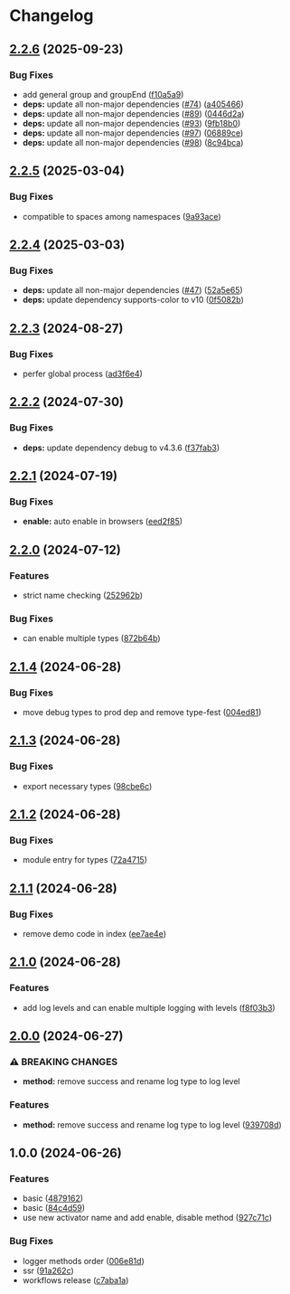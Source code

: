 # Changelog

## [2.2.6](https://github.com/GloryWong/logger/compare/v2.2.5...v2.2.6) (2025-09-23)


### Bug Fixes

* add general group and groupEnd ([f10a5a9](https://github.com/GloryWong/logger/commit/f10a5a9c7d3abfaf040e2d33471af15238ff6f10))
* **deps:** update all non-major dependencies ([#74](https://github.com/GloryWong/logger/issues/74)) ([a405466](https://github.com/GloryWong/logger/commit/a4054667aee63ff27c23cc6c58f48a49f733f0fe))
* **deps:** update all non-major dependencies ([#89](https://github.com/GloryWong/logger/issues/89)) ([0446d2a](https://github.com/GloryWong/logger/commit/0446d2a346bcb293b264725d521a8c7167046e6e))
* **deps:** update all non-major dependencies ([#93](https://github.com/GloryWong/logger/issues/93)) ([9fb18b0](https://github.com/GloryWong/logger/commit/9fb18b0f35677ff54ef273fb587246d6474ff63a))
* **deps:** update all non-major dependencies ([#97](https://github.com/GloryWong/logger/issues/97)) ([06889ce](https://github.com/GloryWong/logger/commit/06889cede387330e906fe5949f4edd2a6ed1adf4))
* **deps:** update all non-major dependencies ([#98](https://github.com/GloryWong/logger/issues/98)) ([8c94bca](https://github.com/GloryWong/logger/commit/8c94bca8a9822c92e96b4f3810869a9939778c8f))

## [2.2.5](https://github.com/GloryWong/logger/compare/v2.2.4...v2.2.5) (2025-03-04)


### Bug Fixes

* compatible to spaces among namespaces ([9a93ace](https://github.com/GloryWong/logger/commit/9a93ace9445f1750c934b5c02a307b204157ea93))

## [2.2.4](https://github.com/GloryWong/logger/compare/v2.2.3...v2.2.4) (2025-03-03)


### Bug Fixes

* **deps:** update all non-major dependencies ([#47](https://github.com/GloryWong/logger/issues/47)) ([52a5e65](https://github.com/GloryWong/logger/commit/52a5e65938904671c04f73bdf3fbb448c21b1f29))
* **deps:** update dependency supports-color to v10 ([0f5082b](https://github.com/GloryWong/logger/commit/0f5082bc9ddfb9d95d35751bd422dfd74540ee0a))

## [2.2.3](https://github.com/GloryWong/logger/compare/v2.2.2...v2.2.3) (2024-08-27)


### Bug Fixes

* perfer global process ([ad3f6e4](https://github.com/GloryWong/logger/commit/ad3f6e4818f6925a35824c3630ef8e3aaa39baaa))

## [2.2.2](https://github.com/GloryWong/logger/compare/v2.2.1...v2.2.2) (2024-07-30)


### Bug Fixes

* **deps:** update dependency debug to v4.3.6 ([f37fab3](https://github.com/GloryWong/logger/commit/f37fab386e89b82eb751d6fbb633fe4b3c5c2e35))

## [2.2.1](https://github.com/GloryWong/logger/compare/v2.2.0...v2.2.1) (2024-07-19)


### Bug Fixes

* **enable:** auto enable in browsers ([eed2f85](https://github.com/GloryWong/logger/commit/eed2f85dfa3864b9106010e3796c50c11496b84d))

## [2.2.0](https://github.com/GloryWong/logger/compare/v2.1.4...v2.2.0) (2024-07-12)


### Features

* strict name checking ([252962b](https://github.com/GloryWong/logger/commit/252962ba0acdb6e6fec0e610f978f6714d256ab1))


### Bug Fixes

* can enable multiple types ([872b64b](https://github.com/GloryWong/logger/commit/872b64b134cb4595ee44b3777faa64c54d3dfc1e))

## [2.1.4](https://github.com/GloryWong/logger/compare/v2.1.3...v2.1.4) (2024-06-28)


### Bug Fixes

* move debug types to prod dep and remove type-fest ([004ed81](https://github.com/GloryWong/logger/commit/004ed817d61236091bf2196b2571393f7ee8581c))

## [2.1.3](https://github.com/GloryWong/logger/compare/v2.1.2...v2.1.3) (2024-06-28)


### Bug Fixes

* export necessary types ([98cbe6c](https://github.com/GloryWong/logger/commit/98cbe6c8d87cb5d5ea45601e843f657435f6c8c0))

## [2.1.2](https://github.com/GloryWong/logger/compare/v2.1.1...v2.1.2) (2024-06-28)


### Bug Fixes

* module entry for types ([72a4715](https://github.com/GloryWong/logger/commit/72a4715505cbffd5ab3ef254e86308073b35f39f))

## [2.1.1](https://github.com/GloryWong/logger/compare/v2.1.0...v2.1.1) (2024-06-28)


### Bug Fixes

* remove demo code in index ([ee7ae4e](https://github.com/GloryWong/logger/commit/ee7ae4eb9ebceaf29d7dc807672d5614eabc5939))

## [2.1.0](https://github.com/GloryWong/logger/compare/v2.0.0...v2.1.0) (2024-06-28)


### Features

* add log levels and can enable multiple logging with levels ([f8f03b3](https://github.com/GloryWong/logger/commit/f8f03b355c04ed8267cc3715bf6d3741ab71cb7f))

## [2.0.0](https://github.com/GloryWong/logger/compare/v1.0.0...v2.0.0) (2024-06-27)


### ⚠ BREAKING CHANGES

* **method:** remove success and rename log type to log level

### Features

* **method:** remove success and rename log type to log level ([939708d](https://github.com/GloryWong/logger/commit/939708db91e4d507b04d90fb96bf240b874fef8a))

## 1.0.0 (2024-06-26)


### Features

* basic ([4879162](https://github.com/GloryWong/logger/commit/4879162c870fc69e0b8d966d6ef5aeddff9d0368))
* basic ([84c4d59](https://github.com/GloryWong/logger/commit/84c4d59f7ab37116512be7619332b83476bbe111))
* use new activator name and add enable, disable method ([927c71c](https://github.com/GloryWong/logger/commit/927c71c9f816b4f6a3d19b9004bd62bf23cf8d5d))


### Bug Fixes

* logger methods order ([006e81d](https://github.com/GloryWong/logger/commit/006e81dc579de472e9291736e36b0ce281a9f721))
* ssr ([91a262c](https://github.com/GloryWong/logger/commit/91a262c0950e04d546ba3c66e3f02f1e56154f75))
* workflows release ([c7aba1a](https://github.com/GloryWong/logger/commit/c7aba1a196660ca479735553838dbfd865cda88b))
